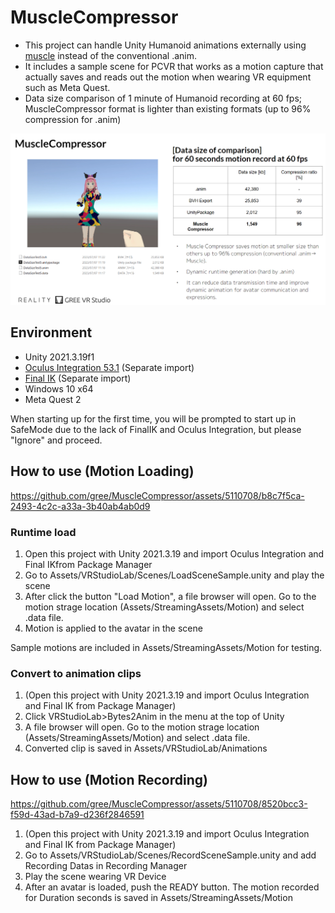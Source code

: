 # MuscleCompressor

- This project can handle Unity Humanoid animations externally using [muscle](https://docs.unity3d.com/2017.4/Documentation/Manual/MuscleDefinitions.html) instead of the conventional .anim.
- It includes a sample scene for PCVR that works as a motion capture that actually saves and reads out the motion when wearing VR equipment such as Meta Quest.
- Data size comparison of 1 minute of Humanoid recording at 60 fps; MuscleCompressor format is lighter than existing formats (up to 96% compression for .anim)

![image](https://github.com/gree/MuscleCompressor/blob/readme-imgs/imgs/MuscleCompressor.png?raw=true)



## Environment
- Unity 2021.3.19f1
- [Oculus Integration 53.1](https://developer.oculus.com/downloads/package/unity-integration/53.1) (Separate import)
- [Final IK](https://assetstore.unity.com/?q=Final%20IK&orderBy=1) (Separate import)
- Windows 10 x64
- Meta Quest 2

When starting up for the first time, you will be prompted to start up in SafeMode due to the lack of FinalIK and Oculus Integration, but please "Ignore" and proceed.

## How to use (Motion Loading)

https://github.com/gree/MuscleCompressor/assets/5110708/b8c7f5ca-2493-4c2c-a33a-3b40ab4ab0d9

### Runtime load
1. Open this project with Unity 2021.3.19 and import Oculus Integration and Final IKfrom Package Manager
2. Go to Assets/VRStudioLab/Scenes/LoadSceneSample.unity and play the scene
3. After click the button "Load Motion", a file browser will open. Go to the motion strage location (Assets/StreamingAssets/Motion) and select .data file.
4. Motion is applied to the avatar in the scene

Sample motions are included in Assets/StreamingAssets/Motion for testing.

### Convert to animation clips
1. (Open this project with Unity 2021.3.19 and import Oculus Integration and Final IK from Package Manager)
2. Click VRStudioLab>Bytes2Anim in the menu at the top of Unity
3. A file browser will open. Go to the motion strage location (Assets/StreamingAssets/Motion) and select .data file.
4. Converted clip is saved in Assets/VRStudioLab/Animations

## How to use (Motion Recording)

https://github.com/gree/MuscleCompressor/assets/5110708/8520bcc3-f59d-43ad-b7a9-d236f2846591

1. (Open this project with Unity 2021.3.19 and import Oculus Integration and Final IK from Package Manager)
2. Go to Assets/VRStudioLab/Scenes/RecordSceneSample.unity and add Recording Datas in Recording Manager
3. Play the scene wearing VR Device
4. After an avatar is loaded, push the READY button. The motion recorded for Duration seconds is saved in Assets/StreamingAssets/Motion




